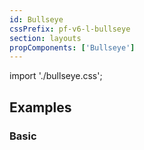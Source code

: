 ```yaml
---
id: Bullseye
cssPrefix: pf-v6-l-bullseye
section: layouts
propComponents: ['Bullseye']
---
```


import './bullseye.css';

## Examples

### Basic

```ts file="BullseyeBasic.tsx"

```
